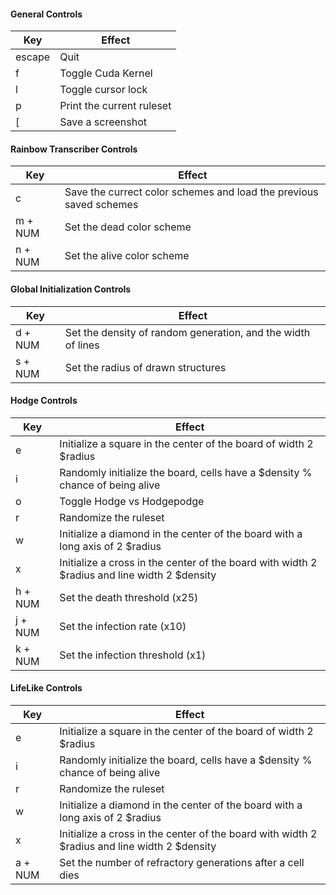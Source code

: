 
#### General Controls 
Key     | Effect
------- | ------
escape  | Quit
f       | Toggle Cuda Kernel
l       | Toggle cursor lock
p       | Print the current ruleset
[       | Save a screenshot

#### Rainbow Transcriber Controls
Key     | Effect
------- | ------
c       | Save the currect color schemes and load the previous saved schemes
m + NUM | Set the dead color scheme
n + NUM | Set the alive color scheme

#### Global Initialization Controls
Key     | Effect
------- | ------
d + NUM | Set the density of random generation, and the width of lines
s + NUM | Set the radius of drawn structures

#### Hodge Controls
Key     | Effect
------- | ------
e       | Initialize a square in the center of the board of width 2 $radius
i       | Randomly initialize the board, cells have a $density % chance of being alive
o       | Toggle Hodge vs Hodgepodge
r       | Randomize the ruleset
w       | Initialize a diamond in the center of the board with a long axis of 2 $radius
x       | Initialize a cross in the center of the board with width 2 $radius and line width 2 $density
h + NUM | Set the death threshold (x25)
j + NUM | Set the infection rate (x10)
k + NUM | Set the infection threshold (x1)


#### LifeLike Controls
Key     | Effect
------- | ------
e       | Initialize a square in the center of the board of width 2 $radius
i       | Randomly initialize the board, cells have a $density % chance of being alive
r       | Randomize the ruleset
w       | Initialize a diamond in the center of the board with a long axis of 2 $radius
x       | Initialize a cross in the center of the board with width 2 $radius and line width 2 $density
a + NUM | Set the number of refractory generations after a cell dies

<!---
------------------------------- Simulation Controls -------------------------------

q:                      Quits simulation

d:                      randomizes the rule set and randomizes the starting colors

r:                      randomizes the rule set with non-deterministic behaviour and randomizes the 
                        starting colors
                        
j:                      randomizes the rule set for smooth life
                        
f:                      toggle between GPU and CPU calculations       

i:                      reinitialize the rules to their starting versions

x:                      randomizes only the starting colors
                        
c:                      toggles whether the sim draws black and white or colors

v:                      toggles whether to have the background change color if it has not yet been
                        interacted with yet
                        
p:                      prints the ruleset to the console
                        
Left Shift:             pauses the simulation but keeps changing the colors

----------------------------- Change Simulations -----------------------------

b:                      sets the simulation to non-deterministic mode

h:                      sets the simulation to hodge mode

comma:                  sets the simulation to 1D mode

n:                      sets the simulation to normal automata mode

m:                      sets the simulation to smooth mode

l:                      sets the simulation to larger than life mode

                        
----------------------------- Board Initializations -----------------------------

space:                  randomly generates a new board with live cell density $density

g:                      generates a board of gliders

e:                      inits $num_gliders/4 squares of side length $density/10 in each quadrant
                        with vertical and horizontal symmetry

a:                      initializes a board with a center square of side length $density/10

z:                      clears the board

o:                      places a random circle on the board without clearing it

k:                      initializes a random board for smooth life

s:                      initializes a square in the center of the board

t:                      initializes a $num_gliders-gon at the center of the screen

w:                      initializes a circle at the center of the screen

y:                      initializes a board for a 1D cellular automata

------------------------------- Parameter Changes -------------------------------

0 -> 9:                 changes &density from low to high

F1 -> F12:              changes how fast the colors change from fast to slow

Arrow Up/Down:          increases/decreases the number of gliders to generate by 1
                        also changes the number of quadrant dots to generate by 1/4
                        also changes the number of refractory states to have by 1
                      
Arrow Right/Left:       increases/decreases the number of gliders to generate by 4
                        also changes the number of quadrant dots to generate by 1
                        also changes the number of refractory states to have by 4



------------------------------- Genetic Controls -------------------------------

+/=:                    Current ruleset is pretty, add it to the seeds and generate new rules

-/_:                    Current ruleset is not pretty, destroy it and generate new rules

[:			Same as - but for nondeterministic life

]: 			Same as + but for nondeterministic life
--->
